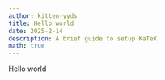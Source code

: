 ```yaml
---
author: kitten-yyds
title: Hello world
date: 2025-2-14
description: A brief guide to setup KaTeX
math: true
---
```


Hello world
